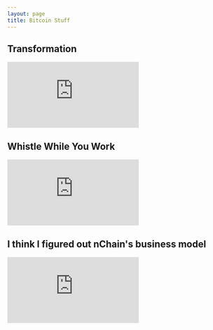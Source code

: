 ```yaml
---
layout: page
title: Bitcoin Stuff
---
```


## Transformation

<iframe max-width="560" max-height="315" src="https://www.youtube-nocookie.com/embed/aEPke7XTMDk" frameborder="0" allow="accelerometer; autoplay; encrypted-media; gyroscope; picture-in-picture" allowfullscreen></iframe>

## Whistle While You Work


<iframe max-width="560" max-height="315" src="https://www.youtube-nocookie.com/embed/PVGMUeu9ZEA" frameborder="0" allow="accelerometer; autoplay; encrypted-media; gyroscope; picture-in-picture" allowfullscreen></iframe>

## I think I figured out nChain's business model

<iframe max-width="560" max-height="315" src="https://www.youtube-nocookie.com/embed/2765PgtHkVk" frameborder="0" allow="accelerometer; autoplay; encrypted-media; gyroscope; picture-in-picture" allowfullscreen></iframe>
